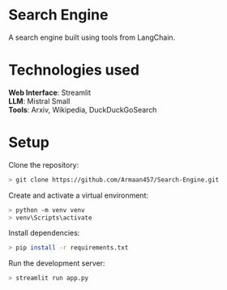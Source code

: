 # Search Engine
A search engine built using tools from LangChain.

# Technologies used
**Web Interface**: Streamlit <br>
**LLM**: Mistral Small <br>
**Tools**: Arxiv, Wikipedia, DuckDuckGoSearch <br>

# Setup

Clone the repository:

```sh
> git clone https://github.com/Armaan457/Search-Engine.git
```

Create and activate a virtual environment:

```sh
> python -m venv venv
> venv\Scripts\activate
```

Install dependencies:

```sh
> pip install -r requirements.txt
```

Run the development server:

```sh
> streamlit run app.py
```
